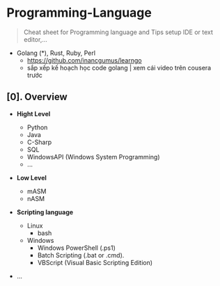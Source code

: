 # Programming-Language
> Cheat sheet for Programming language and Tips setup IDE or text editor,...
- Golang (*), Rust, Ruby, Perl
  - https://github.com/inancgumus/learngo
  - sắp xếp kế hoạch học code golang | xem cái video trên cousera trước
## [0]. Overview
- __Hight Level__
  * Python
  * Java
  * C-Sharp
  * SQL
  * WindowsAPI (Windows System Programming)
  * ...
- __Low Level__
  * mASM
  * nASM

- __Scripting language__
  * Linux
    + bash
  * Windows
    + Windows PowerShell (.ps1)
    + Batch Scripting (.bat or .cmd).
    + VBScript (Visual Basic Scripting Edition)

- ...



